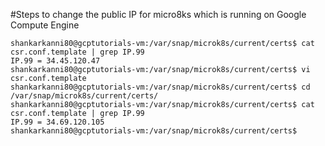 #Steps to change the public IP for micro8ks which is running on Google Compute Engine

```t
shankarkanni80@gcptutorials-vm:/var/snap/microk8s/current/certs$ cat csr.conf.template | grep IP.99
IP.99 = 34.45.120.47
shankarkanni80@gcptutorials-vm:/var/snap/microk8s/current/certs$ vi csr.conf.template 
shankarkanni80@gcptutorials-vm:/var/snap/microk8s/current/certs$ cd /var/snap/microk8s/current/certs/
shankarkanni80@gcptutorials-vm:/var/snap/microk8s/current/certs$ cat csr.conf.template | grep IP.99
IP.99 = 34.69.120.105
shankarkanni80@gcptutorials-vm:/var/snap/microk8s/current/certs$ 
```
